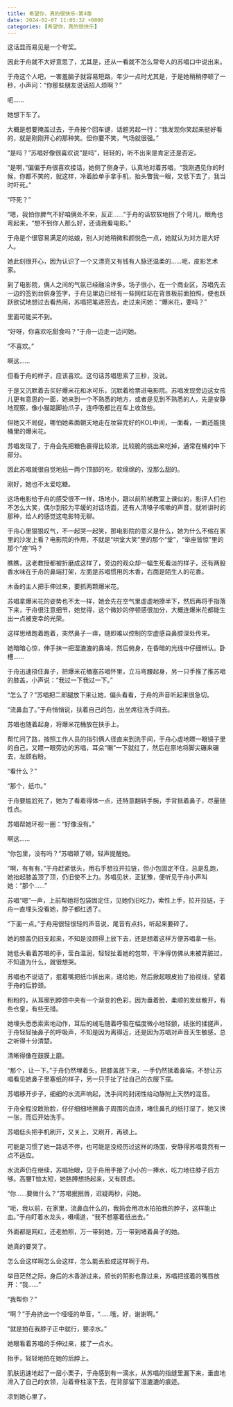 ```yaml
---
title: 希望你，真的很快乐-第4章
date: 2024-02-07 11:05:32 +0800
categories: [希望你，真的很快乐]
---
```


这话显而易见是一个夸奖。

因此于舟就不大好意思了，尤其是，还从一看就不怎么常夸人的苏唱口中说出来。

于舟这个人吧，一害羞脑子就容易短路，年少一点时尤其是，于是她稍稍停顿了一秒，小声问：“你那些朋友说话招人烦啊？”

呃……

她想下车了。

大概是想要掩盖过去，于舟按个回车键，话题另起一行：“我发现你笑起来挺好看的，就是刚刚开心的那种笑。但你要不笑，气场就很强。”

“是吗？”苏唱好像很喜欢说“是吗”，轻轻的，听不出来是肯定还是否定。

“是啊，”偏偏于舟很喜欢接话，她侧了侧身子，认真地对着苏唱，“我刚遇见你的时候，你都不笑的，就这样，冷着脸单手拿手机，抬头瞥我一眼，又低下去了，我当时吓死。”

“吓死？”

“嗯，我怕你脾气不好咱俩处不来，反正……”于舟的话软软地拐了个弯儿，眼角也弯起来，“想不到你人那么好，还请我看电影。”

于舟是个很容易满足的姑娘，别人对她稍微和颜悦色一点，她就认为对方是大好人。

她此刻很开心，因为认识了一个又漂亮又有钱有人脉还温柔的……呃，皮影艺术家。

到了电影院，俩人之间的气氛已经融洽许多。场子很小，在一个商业区，苏唱先去一边的签到台俯身签字，于舟见里边已经有一些网红站在背景板前面拍照，便也跃跃欲试地想过去看热闹，苏唱把笔递回去，走过来问她：“爆米花，要吗？”

里面可能买不到。

“好呀，你喜欢吃甜食吗？”于舟一边走一边问她。

“不喜欢。”

啊这……

但看于舟的样子，应该喜欢。这句话苏唱思索了三秒，没说。

于是又沉默着去买好爆米花和冰可乐，沉默着检票进电影院。苏唱发现旁边这女孩儿更有意思的一面，她来到一个不熟悉的地方，或者是见到不熟悉的人，先是安静地观察，像小猫踮脚抬爪子，连呼吸都比在车上收敛些。

但她又不局促，哪怕她素面朝天地走在妆容完好的KOL中间，一面看，一面还能挑桶里的爆米花。

苏唱发现了，于舟会先把糖色裹得比较浓，比较脆的挑出来吃掉，通常在桶的中下部分。

因此苏唱就很自觉地拈一两个顶部的吃，软绵绵的，没那么甜的。

刚好，她也不太爱吃糖。

这场电影给于舟的感受很不一样，场地小，跟以前阶梯教室上课似的，影评人们也不怎么大笑，偶尔到较为平缓的对话场面，还有人清嗓子咳嗽的声音，就听讲时的那种，给人的感觉这电影特无聊。

于舟心里狠狠叹气，不一起哭一起笑，那电影院的意义是什么，她为什么不缩在家里的沙发上看？电影院的作用，不就是“哄堂大笑”里的那个“堂”，“举座皆惊”里的那个“座”吗？

瞧瞧，这老教授都被折磨成这样了，旁边的观众却一幅生死看淡的样子，还有两股香水味在于舟的鼻端打架，左面是苏唱惯用的木香，右面是陌生人的花香。

木香的主人把手伸过来，要抓两颗爆米花。

苏唱拿爆米花的姿势也不太一样，她会先在空气里虚虚地撩半下，然后再将手指落下来，于舟很注意细节，她觉得，这个微妙的停顿感很加分，大概连爆米花都能生出一点被宠幸的光荣。

这样思绪跑着跑着，突然鼻子一痒，随即难以控制的空虚感自鼻腔深处传来。

她暗暗心惊，伸手抹一把湿漉漉的鼻端，然后俯身，在昏暗的光线中仔细辨认。卧槽……

于舟迅速捂住鼻子，把爆米花桶塞苏唱怀里，立马弯腰起身，另一只手推了推苏唱的膝盖，小声说：“我过一下我过一下。”

“怎么了？”苏唱把二郎腿放下来让她，偏头看看，于舟的声音听起来很急切。

“流鼻血了。”于舟悄悄说，扶着自己的包，出坐席往洗手间去。

苏唱也随着起身，将爆米花桶放在扶手上。

帮忙问了路，按照工作人员的指引俩人径直来到洗手间，于舟心虚地瞟一眼镜子里的自己，又瞟一眼旁边的苏唱，耳朵“唰”一下就红了，然后在原地将脚尖碾来碾去，左顾右盼。

“看什么？”

“那个，纸巾。”

于舟要尴尬死了，她为了看着得体一点，还特意翻转手腕，手背抵着鼻子，尽量随性点。

苏唱帮她环视一圈：“好像没有。”

啊这……

“你包里，没有吗？”苏唱顿了顿，轻声提醒她。

“啊，有有有，”于舟赶紧低头，用右手想拉开拉链，但小包固定不住，总是乱跑，她抬起膝盖顶了顶，仍旧使不上力。苏唱见状，正犹豫，便听见于舟小声叫她：“那个……”

苏唱“嗯”一声，上前帮她将包袋固定住，见她仍旧吃力，索性上手，拉开拉链，于舟一直埋头没看她，脖子都红透了。

“下面一点。”于舟用很轻很轻的声音说，尾音有点抖，听起来要碎了。

她的膝盖仍旧支起来，不知是没顾得上放下去，还是想着这样方便苏唱拿一些。

她低头看着苏唱的手，莹白温润，轻轻扯着她的包带，干净得仿佛从未被弄脏过，不知道为什么，就很想哭。

苏唱也不说话了，抿着嘴把纸巾拆出来，递给她，然后掀起眼皮抬了抬视线，望着于舟的后脖颈。

粉粉的，从耳廓到脖颈中央有一个渐变的色彩，因为垂着脸，柔顺的发丝散开，有些仓皇，有些无措。

她埋头悉悉索索地动作，耳后的绒毛随着呼吸在幅度微小地轻颤，纸张的揉搓声，于舟轻轻抽鼻子的呼吸声，不知是因为离得近，还是因为苏唱对声音天生敏感，总之听得十分清楚。

清晰得像在鼓膜上磨。

“那个，让一下。”于舟仍然埋着头，把膝盖放下来，一手仍然抵着鼻端，不想让苏唱看见她鼻子里塞纸的样子，另一只手扯了扯自己的衣服下摆。

苏唱移开步子，细细的水流声响起，洗手间的封闭性给动静附上天然的混音。

于舟全程没敢抬脸，仔仔细细地擦鼻子周围的血渍，堵住鼻孔的纸打湿了，她又换一张，而后开始洗手。

苏唱低头把手机刷开，又关上，又刷开，再锁上。

可能是习惯了她一路话不停，也可能是没经历过这样的场面，安静得苏唱竟然有一点不适应。

水流声仍在继续，苏唱抬眼，见于舟用手接了小小的一捧水，吃力地往脖子后方够。高腰T恤太短，她胳膊想扬起来，又有顾虑。

“你……要做什么？”苏唱抿抿唇，迟疑两秒，问她。

“呃，我以前，在家里，流鼻血什么的，我妈会用凉水拍拍我的脖子，这样能止血。”于舟盯着水龙头，嗫嚅道，“我不想塞着纸出去。”

外面都是网红，还老拍照，万一带到她，万一带到堵着鼻子的她。

她真的要哭了。

怎么会这样啊怎么会这样，怎么能丢脸成这样啊于舟。

举目茫然之际，身后的木香游过来，颀长的阴影也靠过来，苏唱把抿着的嘴唇放开：“我……”

“我帮你？”

“啊？”于舟挤出一个哑哑的单音，“……哦，好，谢谢啊。”

“就是拍在我脖子正中就行，要凉水。”

她眼看着苏唱的手伸过来，接了一点水。

抬手，轻轻地拍在她的后脖上。

肌肤迅速地起了一层小栗子，于舟感到有一滴水，从苏唱的指缝里漏下来，垂直地滑入了自己的衣领，沿着脊柱滚下去，在背部留下湿漉漉的痕迹。

凉到她心里了。

